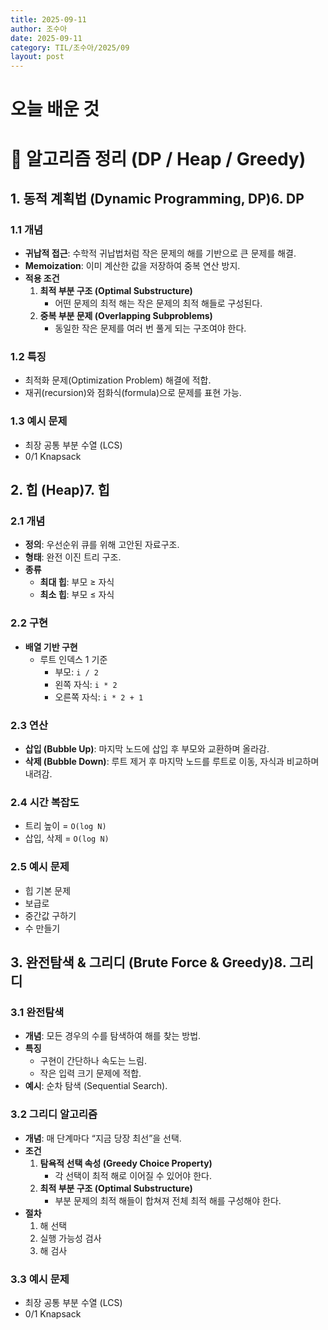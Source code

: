 ```yaml
---
title: 2025-09-11
author: 조수아
date: 2025-09-11
category: TIL/조수아/2025/09
layout: post
---
```


# 오늘 배운 것


# 📘 알고리즘 정리 (DP / Heap / Greedy)

## 1. 동적 계획법 (Dynamic Programming, DP)6. DP

### 1.1 개념

- **귀납적 접근**: 수학적 귀납법처럼 작은 문제의 해를 기반으로 큰 문제를 해결.
- **Memoization**: 이미 계산한 값을 저장하여 중복 연산 방지.
- **적용 조건**
    1. **최적 부분 구조 (Optimal Substructure)**
        - 어떤 문제의 최적 해는 작은 문제의 최적 해들로 구성된다.
    2. **중복 부분 문제 (Overlapping Subproblems)**
        - 동일한 작은 문제를 여러 번 풀게 되는 구조여야 한다.

### 1.2 특징

- 최적화 문제(Optimization Problem) 해결에 적합.
- 재귀(recursion)와 점화식(formula)으로 문제를 표현 가능.

### 1.3 예시 문제

- 최장 공통 부분 수열 (LCS)
- 0/1 Knapsack

## 2. 힙 (Heap)7. 힙

### 2.1 개념

- **정의**: 우선순위 큐를 위해 고안된 자료구조.
- **형태**: 완전 이진 트리 구조.
- **종류**
    - **최대 힙**: 부모 ≥ 자식
    - **최소 힙**: 부모 ≤ 자식

### 2.2 구현

- **배열 기반 구현**
    - 루트 인덱스 1 기준
        - 부모: `i / 2`
        - 왼쪽 자식: `i * 2`
        - 오른쪽 자식: `i * 2 + 1`

### 2.3 연산

- **삽입 (Bubble Up)**: 마지막 노드에 삽입 후 부모와 교환하며 올라감.
- **삭제 (Bubble Down)**: 루트 제거 후 마지막 노드를 루트로 이동, 자식과 비교하며 내려감.

### 2.4 시간 복잡도

- 트리 높이 = `O(log N)`
- 삽입, 삭제 = `O(log N)`

### 2.5 예시 문제

- 힙 기본 문제
- 보급로
- 중간값 구하기
- 수 만들기

## 3. 완전탐색 & 그리디 (Brute Force & Greedy)8. 그리디

### 3.1 완전탐색

- **개념**: 모든 경우의 수를 탐색하여 해를 찾는 방법.
- **특징**
    - 구현이 간단하나 속도는 느림.
    - 작은 입력 크기 문제에 적합.
- **예시**: 순차 탐색 (Sequential Search).

### 3.2 그리디 알고리즘

- **개념**: 매 단계마다 “지금 당장 최선”을 선택.
- **조건**
    1. **탐욕적 선택 속성 (Greedy Choice Property)**
        - 각 선택이 최적 해로 이어질 수 있어야 한다.
    2. **최적 부분 구조 (Optimal Substructure)**
        - 부분 문제의 최적 해들이 합쳐져 전체 최적 해를 구성해야 한다.
- **절차**
    1. 해 선택
    2. 실행 가능성 검사
    3. 해 검사

### 3.3 예시 문제

- 최장 공통 부분 수열 (LCS)
- 0/1 Knapsack